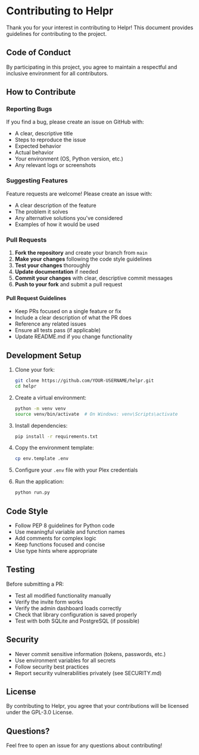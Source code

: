 # Contributing to Helpr

Thank you for your interest in contributing to Helpr! This document provides guidelines for contributing to the project.

## Code of Conduct

By participating in this project, you agree to maintain a respectful and inclusive environment for all contributors.

## How to Contribute

### Reporting Bugs

If you find a bug, please create an issue on GitHub with:
- A clear, descriptive title
- Steps to reproduce the issue
- Expected behavior
- Actual behavior
- Your environment (OS, Python version, etc.)
- Any relevant logs or screenshots

### Suggesting Features

Feature requests are welcome! Please create an issue with:
- A clear description of the feature
- The problem it solves
- Any alternative solutions you've considered
- Examples of how it would be used

### Pull Requests

1. **Fork the repository** and create your branch from `main`
2. **Make your changes** following the code style guidelines
3. **Test your changes** thoroughly
4. **Update documentation** if needed
5. **Commit your changes** with clear, descriptive commit messages
6. **Push to your fork** and submit a pull request

#### Pull Request Guidelines

- Keep PRs focused on a single feature or fix
- Include a clear description of what the PR does
- Reference any related issues
- Ensure all tests pass (if applicable)
- Update README.md if you change functionality

## Development Setup

1. Clone your fork:
   ```bash
   git clone https://github.com/YOUR-USERNAME/helpr.git
   cd helpr
   ```

2. Create a virtual environment:
   ```bash
   python -m venv venv
   source venv/bin/activate  # On Windows: venv\Scripts\activate
   ```

3. Install dependencies:
   ```bash
   pip install -r requirements.txt
   ```

4. Copy the environment template:
   ```bash
   cp env.template .env
   ```

5. Configure your `.env` file with your Plex credentials

6. Run the application:
   ```bash
   python run.py
   ```

## Code Style

- Follow PEP 8 guidelines for Python code
- Use meaningful variable and function names
- Add comments for complex logic
- Keep functions focused and concise
- Use type hints where appropriate

## Testing

Before submitting a PR:
- Test all modified functionality manually
- Verify the invite form works
- Verify the admin dashboard loads correctly
- Check that library configuration is saved properly
- Test with both SQLite and PostgreSQL (if possible)

## Security

- Never commit sensitive information (tokens, passwords, etc.)
- Use environment variables for all secrets
- Follow security best practices
- Report security vulnerabilities privately (see SECURITY.md)

## License

By contributing to Helpr, you agree that your contributions will be licensed under the GPL-3.0 License.

## Questions?

Feel free to open an issue for any questions about contributing!
